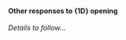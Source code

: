 #### <a name="Other_responses_to_1D_opening"> Other responses to {1D} opening

_Details to follow..._

